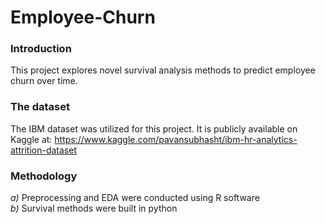 # Employee-Churn

### Introduction

This project explores novel survival analysis methods to predict employee churn over time.

### The dataset 

The IBM dataset was utilized for this project. It is publicly available on Kaggle at: https://www.kaggle.com/pavansubhasht/ibm-hr-analytics-attrition-dataset

### Methodology 

*a)* Preprocessing and EDA were conducted using R software  
*b)* Survival methods were built in python


